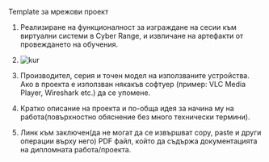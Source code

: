 Template за мрежови проект
1. Реализиране на функционалност за изграждане на сесии към
виртуални системи в Cyber Range, и извличане на артефакти от провеждането
на обучения.

2. ![kur](snimka.png)

3. Производител, серия и точен модел на
използваните устройства. Ако в проекта е използван
някакъв софтуер (пример: VLC Media Player, Wireshark etc.)
да се упомене.

4. Кратко описание на проекта и по-обща идея за
начина му на работа(повърхностно обяснение без много
технически термини).

5. Линк към заключен(да не могат да се извършват
copy, paste и други операции върху него) PDF файл, който
да съдържа документацията на дипломната
работа/проекта.
